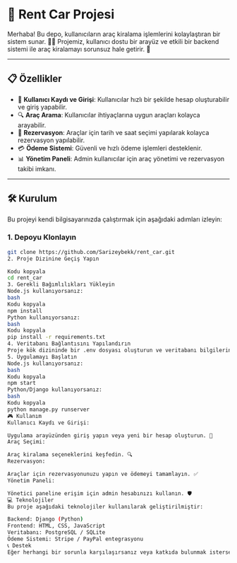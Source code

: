 # 🚗 Rent Car Projesi

Merhaba! Bu depo, kullanıcıların araç kiralama işlemlerini kolaylaştıran bir sistem sunar. 🚙💨 Projemiz, kullanıcı dostu bir arayüz ve etkili bir backend sistemi ile araç kiralamayı sorunsuz hale getirir. 🎯

---

## 📋 Özellikler

- 🚀 **Kullanıcı Kaydı ve Girişi**: Kullanıcılar hızlı bir şekilde hesap oluşturabilir ve giriş yapabilir.
- 🔍 **Araç Arama**: Kullanıcılar ihtiyaçlarına uygun araçları kolayca arayabilir.
- 📅 **Rezervasyon**: Araçlar için tarih ve saat seçimi yapılarak kolayca rezervasyon yapılabilir.
- 💳 **Ödeme Sistemi**: Güvenli ve hızlı ödeme işlemleri desteklenir.
- 📊 **Yönetim Paneli**: Admin kullanıcılar için araç yönetimi ve rezervasyon takibi imkanı.

---

## 🛠️ Kurulum

Bu projeyi kendi bilgisayarınızda çalıştırmak için aşağıdaki adımları izleyin:

### 1. **Depoyu Klonlayın**
```bash
git clone https://github.com/Sarizeybekk/rent_car.git
2. Proje Dizinine Geçiş Yapın

Kodu kopyala
cd rent_car
3. Gerekli Bağımlılıkları Yükleyin
Node.js kullanıyorsanız:
bash
Kodu kopyala
npm install
Python kullanıyorsanız:
bash
Kodu kopyala
pip install -r requirements.txt
4. Veritabanı Bağlantısını Yapılandırın
Proje kök dizininde bir .env dosyası oluşturun ve veritabanı bilgilerinizi girin (örnek bir .env formatı dosyada sağlanmış olabilir).
5. Uygulamayı Başlatın
Node.js kullanıyorsanız:
bash
Kodu kopyala
npm start
Python/Django kullanıyorsanız:
bash
Kodu kopyala
python manage.py runserver
🎮 Kullanım
Kullanıcı Kaydı ve Girişi:

Uygulama arayüzünden giriş yapın veya yeni bir hesap oluşturun. 👤
Araç Seçimi:

Araç kiralama seçeneklerini keşfedin. 🔍
Rezervasyon:

Araçlar için rezervasyonunuzu yapın ve ödemeyi tamamlayın. ✅
Yönetim Paneli:

Yönetici paneline erişim için admin hesabınızı kullanın. 🛡️
💻 Teknolojiler
Bu proje aşağıdaki teknolojiler kullanılarak geliştirilmiştir:

Backend: Django (Python)
Frontend: HTML, CSS, JavaScript
Veritabanı: PostgreSQL / SQLite
Ödeme Sistemi: Stripe / PayPal entegrasyonu
📞 Destek
Eğer herhangi bir sorunla karşılaşırsanız veya katkıda bulunmak isterseniz, lütfen bir issue oluşturun.
